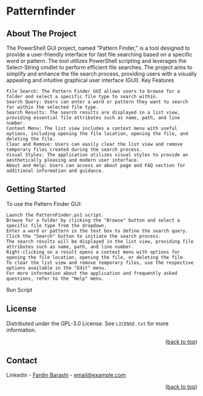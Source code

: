 # Patternfinder

<!-- ABOUT THE PROJECT -->
## About The Project
The PowerShell GUI project, named "Pattern Finder," is a tool designed to provide a user-friendly interface for fast file searching based on a specific word or pattern. The tool utilizes PowerShell scripting and leverages the Select-String cmdlet to perform efficient file searches. The project aims to simplify and enhance the file search process, providing users with a visually appealing and intuitive graphical user interface (GUI).
Key Features

    File Search: The Pattern Finder GUI allows users to browse for a folder and select a specific file type to search within.
    Search Query: Users can enter a word or pattern they want to search for within the selected file type.
    Search Results: The search results are displayed in a list view, providing essential file attributes such as name, path, and line number.
    Context Menu: The list view includes a context menu with useful options, including opening the file location, opening the file, and deleting the file.
    Clear and Remove: Users can easily clear the list view and remove temporary files created during the search process.
    Visual Styles: The application utilizes visual styles to provide an aesthetically pleasing and modern user interface.
    About and Help: Users can access an about page and FAQ section for additional information and guidance.


<!-- GETTING STARTED -->
## Getting Started
To use the Pattern Finder GUI:

    Launch the PatternFinder.ps1 script.
    Browse for a folder by clicking the "Browse" button and select a specific file type from the dropdown.
    Enter a word or pattern in the text box to define the search query.
    Click the "Search" button to initiate the search process.
    The search results will be displayed in the list view, providing file attributes such as name, path, and line number.
    Right-clicking on a result opens a context menu with options for opening the file location, opening the file, or deleting the file.
    To clear the list view and remove temporary files, use the respective options available in the "Edit" menu.
    For more information about the application and frequently asked questions, refer to the "Help" menu.

Run Script

<!-- LICENSE -->
## License
Distributed under the GPL-3.0 License. See `LICENSE.txt` for more information.
<p align="right">(<a href="#readme-top">back to top</a>)</p>

<!-- CONTACT -->
## Contact

Linkedin - [Fardin Barashi]([https://twitter.com/your_username](https://www.linkedin.com/in/fardin-barashi-a56310a2/)) - email@example.com

<p align="right">(<a href="#readme-top">back to top</a>)</p>






